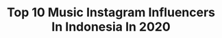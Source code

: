 ---
title: Top 10 Music Instagram Influencers In Indonesia In 2020
description: >-
  Find top music Instagram influencers in Indonesia in 2020. Most popular hashtags: #indomusikgram #vokalplus #dirumahaja #indonesia.
platform: Instagram
profiles:
  - username: "pifitriaa"
    fullname: >-
      Pipit Fitria
    location: "Indonesia"
    followers: 40139
    engagement: 1029
    commentsToLikes: 0.018948
    avatar: "https://scontent-ams4-1.cdninstagram.com/v/t51.2885-19/s320x320/70343689_2444662729146379_4629186979366436864_n.jpg?_nc_ht=scontent-ams4-1.cdninstagram.com&_nc_ohc=7JeyQOahJwkAX_HLbi3&oh=0570350612bce8b0b054b70137d6846d&oe=5EB563B0"
    verified: false
    hashtags: "#dagelan, #beyourself, #kankitabeda, #rajanyaayampedas"
  - username: "igandhikabd23"
    fullname: >-
      I.G.A.N
    location: "Indonesia"
    followers: 12961
    engagement: 764
    commentsToLikes: 0.050201
    avatar: "https://scontent-lhr8-1.cdninstagram.com/v/t51.2885-19/s320x320/91552651_2762128457169445_9015742241045479424_n.jpg?_nc_ht=scontent-lhr8-1.cdninstagram.com&_nc_ohc=0WRI5qetT3gAX95ZjYf&oh=a94f588d076cc2db9bd1344308809725&oe=5EBCD227"
    verified: false
    hashtags: "#canyoufeelthelovetonight, #indozonemusic, #healtheworld, #dirumahaja"
  - username: "uriahsk"
    fullname: >-
      Uriah 徐凯
    location: "Indonesia"
    followers: 79074
    engagement: 817
    commentsToLikes: 0.007603
    avatar: "https://scontent-ams4-1.cdninstagram.com/v/t51.2885-19/s320x320/66179312_877693555919233_7234261463899045888_n.jpg?_nc_ht=scontent-ams4-1.cdninstagram.com&_nc_ohc=sPrru8fgd9AAX85Lk-z&oh=693b22383323cf4895b8c64263afd6a7&oe=5EB95845"
    verified: true
    hashtags: "#stylebyiz, #pedroshoes, #cologneintense, #myjomalonelondon"
  - username: "kimberley_sings"
    fullname: >-
      ✰ KIM! ✰
    location: "Indonesia"
    followers: 199410
    engagement: 561
    commentsToLikes: 0.011461
    avatar: "https://scontent-ams4-1.cdninstagram.com/v/t51.2885-19/s320x320/91607500_217403726238290_2045154145207320576_n.jpg?_nc_ht=scontent-ams4-1.cdninstagram.com&_nc_ohc=P5WbhtcUX4EAX_PYFMZ&oh=f1bc5d8f528f8f79a75efb10ee1737d0&oe=5EB73B1D"
    verified: false
    hashtags: "#poison, #kimberleysings, #styledbyyodd, #marisalingjaga"
  - username: "fotokonser"
    fullname: >-
      FOTOKONSER.COM
    location: "Indonesia"
    followers: 30082
    engagement: 697
    commentsToLikes: 0.005652
    avatar: "https://scontent-ams4-1.cdninstagram.com/v/t51.2885-19/11325033_819614204825767_631871906_a.jpg?_nc_ht=scontent-ams4-1.cdninstagram.com&_nc_ohc=jtxpZv8vSw0AX-RH89J&oh=c712f66f9461786e834c9203e0a292a4&oe=5EBB0DBE"
    verified: false
    hashtags: "#fotokonser, #opporeno, #posttraumatictour, #musicphotography"
  - username: "bilalindrajaya"
    fullname: >-
      Bilal Ahmad
    location: "Indonesia"
    followers: 19770
    engagement: 1542
    commentsToLikes: 0.025257
    avatar: "https://scontent-ams4-1.cdninstagram.com/v/t51.2885-19/s320x320/82162243_862895790836410_7574697867613306880_n.jpg?_nc_ht=scontent-ams4-1.cdninstagram.com&_nc_ohc=VKvWKlgfEdwAX8ogxJe&oh=1c3e5441363bbcf343b5495d61d7980c&oe=5EB860DD"
    verified: false
    hashtags: "#jualepiphonecasino, #jualgitarvintage, #epiphonecasino, #24"
  - username: "lucapeterson"
    fullname: >-
      Luca J Peterson
    location: "Indonesia"
    followers: 3825
    engagement: 1351
    commentsToLikes: 0.115835
    avatar: "https://scontent-lhr8-1.cdninstagram.com/v/t51.2885-19/s320x320/50855074_239955346892159_4536555160540807168_n.jpg?_nc_ht=scontent-lhr8-1.cdninstagram.com&_nc_ohc=4vrHr0ZT0DQAX-SP3TC&oh=cb0a478bd85bdd77a6830f71145027d9&oe=5EBC8221"
    verified: false
    hashtags: "#howtophotograph, #editingyourpics, #filmmaking, #sunri"
  - username: "dhyohawofficial"
    fullname: >-
      Dhyo Haw
    location: "Indonesia"
    followers: 85575
    engagement: 308
    commentsToLikes: 0.021269
    avatar: "https://scontent-ams4-1.cdninstagram.com/v/t51.2885-19/s320x320/58950159_416266878931381_1648739070492278784_n.jpg?_nc_ht=scontent-ams4-1.cdninstagram.com&_nc_ohc=dk0smElCaQYAX_KXp2h&oh=712260fdfc66f48c1268cb678421a6f3&oe=5EBA3723"
    verified: true
    hashtags: "#human, #comingsoon, #onyoutube, #indonesia"
  - username: "narakornphotography"
    fullname: >-
      WWW.NARAKORNPHOTOGRAPHY.COM
    location: "Indonesia"
    followers: 60492
    engagement: 692
    commentsToLikes: 0.002313
    avatar: "https://scontent-lhr8-1.cdninstagram.com/v/t51.2885-19/s320x320/23164062_530067337354618_8589633961469149184_n.jpg?_nc_ht=scontent-lhr8-1.cdninstagram.com&_nc_ohc=lnJoglqIimkAX-FemDd&oh=f8e08a9e3299561de47d8cdac22d1755&oe=5EBBB38B"
    verified: false
    hashtags: "#valentinispose, #narakorncinematography, #narakorngrandshot, #millyoumarryploy"
  - username: "bubbukeni"
    fullname: >-
      Keni K.Soeriaatmadja
    location: "Indonesia"
    followers: 5174
    engagement: 752
    commentsToLikes: 0.096799
    avatar: "https://scontent-lhr8-1.cdninstagram.com/v/t51.2885-19/10706736_1516615795248327_1067695966_a.jpg?_nc_ht=scontent-lhr8-1.cdninstagram.com&_nc_ohc=LTTF_8RycT8AX_lrqDe&oh=d48cad9a8d5d2eb18458202a4e5cd47c&oe=5EB841BE"
    verified: false
    hashtags: "#gongxifachai, #hariperempuan, #hariperempuaninternasional, #dirumahaja"
---